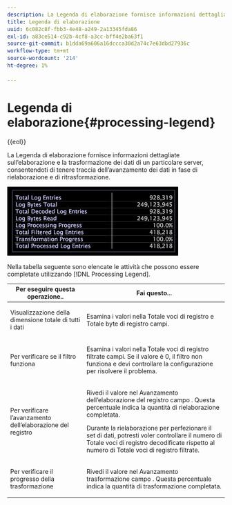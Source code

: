 ```yaml
---
description: La Legenda di elaborazione fornisce informazioni dettagliate sull’elaborazione e la trasformazione dei dati di un particolare server, consentendoti di tenere traccia dell’avanzamento dei dati in fase di rielaborazione e di ritrasformazione.
title: Legenda di elaborazione
uuid: 6c082c8f-fbb3-4e48-a249-2a13345fda86
exl-id: a83ce514-c92b-4cf8-a3cc-bff4e2ba63f1
source-git-commit: b1dda69a606a16dccca30d2a74c7e63dbd27936c
workflow-type: tm+mt
source-wordcount: '214'
ht-degree: 1%

---
```


# Legenda di elaborazione{#processing-legend}

{{eol}}

La Legenda di elaborazione fornisce informazioni dettagliate sull’elaborazione e la trasformazione dei dati di un particolare server, consentendoti di tenere traccia dell’avanzamento dei dati in fase di rielaborazione e di ritrasformazione.

![](assets/vis_ProcessingLegend.png)

Nella tabella seguente sono elencate le attività che possono essere completate utilizzando [!DNL Processing Legend].

<table id="table_6149250C44B14C44A3CB1CEF68B280C6"> 
 <thead> 
  <tr> 
   <th colname="col1" class="entry"> Per eseguire questa operazione.. </th> 
   <th colname="col2" class="entry"> Fai questo... </th> 
  </tr> 
 </thead>
 <tbody> 
  <tr> 
   <td colname="col1"> <p>Visualizzazione della dimensione totale di tutti i dati </p> </td> 
   <td colname="col2"> <p>Esamina i valori nella <span class="wintitle"> Totale voci di registro</span> e <span class="wintitle"> Totale byte di registro</span> campi. </p> </td> 
  </tr> 
  <tr> 
   <td colname="col1"> <p>Per verificare se il filtro funziona </p> </td> 
   <td colname="col2"> <p>Esamina i valori nella <span class="wintitle"> Totale voci di registro filtrate</span> campi. Se il valore è 0, il filtro non funziona e devi controllare la configurazione per risolvere il problema. </p> </td> 
  </tr> 
  <tr> 
   <td colname="col1"> <p>Per verificare l’avanzamento dell’elaborazione del registro </p> </td> 
   <td colname="col2"> <p>Rivedi il valore nel <span class="wintitle"> Avanzamento dell’elaborazione del registro</span> campo . Questa percentuale indica la quantità di rielaborazione completata. </p> <p>Durante la rielaborazione per perfezionare il set di dati, potresti voler controllare il numero di <span class="wintitle"> Totale voci di registro decodificate</span> rispetto al numero di <span class="wintitle"> Totale voci di registro filtrate</span>. </p> </td> 
  </tr> 
  <tr> 
   <td colname="col1"> <p>Per verificare il progresso della trasformazione </p> </td> 
   <td colname="col2"> <p>Rivedi il valore nel <span class="wintitle"> Avanzamento trasformazione</span> campo . Questa percentuale indica la quantità di trasformazione completata. </p> </td> 
  </tr> 
 </tbody> 
</table>
